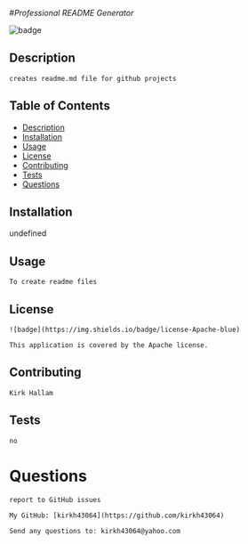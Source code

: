 
#_Professional README Generator_
  
![badge](https://img.shields.io/badge/license-Apache-blue)

## Description
    creates readme.md file for github projects

## Table of Contents
- [Description](#description)
- [Installation](#installation)
- [Usage](#usage)
- [License](#license)
- [Contributing](#contributing)
- [Tests](#tests)
- [Questions](#questions)

## Installation
undefined

## Usage
    To create readme files

## License
    ![badge](https://img.shields.io/badge/license-Apache-blue)

    This application is covered by the Apache license.

## Contributing
    Kirk Hallam

## Tests
    no

# Questions
    report to GitHub issues

    My GitHub: [kirkh43064](https://github.com/kirkh43064)

    Send any questions to: kirkh43064@yahoo.com